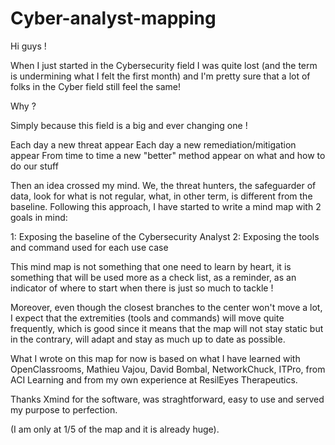 # Cyber-analyst-mapping

Hi guys !

When I just started in the Cybersecurity field I was quite lost (and the term is undermining what I felt the first month) and I'm pretty sure that a lot of folks in the Cyber field still feel the same!

Why ?

Simply because this field is a big and ever changing one !

Each day a new threat appear
Each day a new remediation/mitigation appear
From time to time a new "better" method appear on what and how to do our stuff

Then an idea crossed my mind.
We, the threat hunters, the safeguarder of data, look for what is not regular, what, in other term, is different from the baseline.
Following this approach, I have started to write a mind map with 2 goals in mind:

1: Exposing the baseline of the Cybersecurity Analyst
2: Exposing the tools and command used for each use case

This mind map is not something that one need to learn by heart, it is something that will be used more as a check list, as a reminder, as an indicator of where to start when there is just so much to tackle !

Moreover, even though the closest branches to the center won't move a lot, I expect that the extremities (tools and commands) will move quite frequently, which is good since it means that the map will not stay static but in the contrary, will adapt and stay as much up to date as possible.

What I wrote on this map for now is based on what I have learned with OpenClassrooms, Mathieu Vajou, David Bombal, NetworkChuck, ITPro, from ACI Learning and from my own experience at ResilEyes Therapeutics.

Thanks Xmind for the software, was straghtforward, easy to use and served my purpose to perfection.

(I am only at 1/5 of the map and it is already huge).

